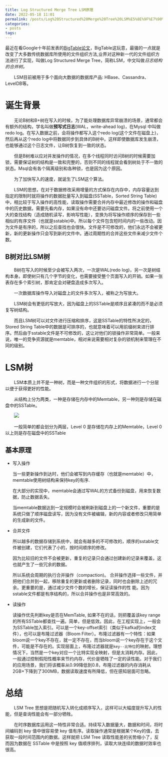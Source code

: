 ```yaml
---
title: Log Structured Merge Tree LSM原理
date: 2022-05-18 11:01
permalink: /posts/Log%20Structured%20Merge%20Tree%20LSM%E5%8E%9F%E7%90%86
categories:
- posts
tags: 
---
```

最近在看Google十年前发表的[BigTable论文](/topic/分布式解决方案/分布式理论/三驾马车/BigTable中文翻译)，BigTable这玩意，最骚的一点就是改变了大多数传统数据库所使用的文件组织方法,业界对这种新一代的文件组织方法进行了实现，叫做Log Structured Merge Tree，简称LSM，中文叫做*日志结构的合并树。*

　　LSM目前被用于多个面向大数据的数据库产品: HBase、Cassandra、LevelDB等。

# 诞生背景

　　无论B树和B+树在写入的时候，为了能处理数据库异常崩溃的场景，通常都会有额外的结构，学名叫做**预写式日志**(WAL，write-ahead log)，在Mysql 中叫做 redo log。在写入数据之前，会将操作都写入这个redo log(这个文件在磁盘上)，然后再从这个redo log中将数据同步到具体的B树中。这样即使数据库发生崩溃，也能够通过这个日志文件，让B树恢复到一致的状态。

　　但是B树难以应对并发操作的情况，在多个线程同时访问B树的时候需要加锁，需要保证树的结构是一致和完整的，否则不同的线程就会看到树处于不一致的状态。Msql会有各个隔离级别和各种锁，也是因为这个原因。

　　为了加快写入的速度，就诞生了LSM这个算法。

　　LSM的思想，在对于数据修改采用增量的方式保存在内存中，内存容量达到指定的限制时就将操作的数据批量写入到磁盘(SSTable，Sorted String Table)中，相比较于写入操作的高性能，读取操作需要合并内存中最近修改的操作和磁盘中的历史数据，需要先看内存，如果没有命中还要访问磁盘文件。将之前使用一个大的查找结构（造成随机读写，影响写性能），变换为将写操作顺序的保存到一些相似的有序文件（也就是sstable)中。所以每个文件包含短时间内的一些改动。因为文件是有序的，所以之后查找也会很快。文件是不可修改的，他们永远不会被更新，新的更新操作只会写到新的文件中。通过周期性的合并这些文件来减少文件个数。

## B树对比LSM树

　　B树在写入的时候至少会被写入两次，一次是WAL(redo log)，另一次是树结构本身。即使树只有几个字节的变化，也需要接受整个页面写入的开销。如果一张表存在多个索引树，那肯定会对硬盘造成多次写入。

　　一次数据库操作导入对磁盘上的文件多次写入，被称之为写放大。

　　LSM树会有更低的写放大，因为磁盘上的SSTable是顺序且紧凑的而不是必须复写树结构。

　　而且LSM树可以对文件进行压缩和排序，这是SSTable的特性所决定的，Stored String Table中的数据是可排序的，也就意味着可以用前缀树来进行排序。然后由于sstable文件是不可修改的，这让对他们的锁操作非常简单。一般来说，唯一的竞争资源就是memtable，相对来说需要相对复杂的锁机制来管理在不同的级别。

# LSM树

　　LSM本质上并不是一种树，而是一种文件组织的形式，将数据进行一个分层以便于获得更好的性能。

　　从结构上分为两类，一种是存储在内存中的Memtable，另一种则是存储在磁盘中的SSTable。

　　![](https://image.ztianzeng.com/uPic/20220518153629.png)

　　一般简单的都会划分为两层，Level 0 是存储在内存上的Memtable，Level 0以上则是存在磁盘中的SSTable

## 基本原理

* 写入操作

  当一些更新操作到达时，他们会被写到内存缓存（也就是memtable）中，memtable使用树结构来保持key的有序.

  在大部分的实现中，memtable会通过写WAL的方式备份到磁盘，用来恢复数据，防止数据丢失。

  当memtable数据达到一定规模时会被刷新到磁盘上的一个新文件，重要的是系统只做了顺序磁盘读写，因为没有文件被编辑，新的内容或者修改只用简单的生成新的文件。
* 合并文件

  所以越多的数据存储到系统中，就会有越多的不可修改的，顺序的sstable文件被创建，它们代表了小的，按时间顺序的修改。

  因为比较旧的文件不会被更新，重复的记录只会通过创建新的记录来覆盖，这也就产生了一些冗余的数据。

  所以系统会周期的执行合并操作（compaction)。 合并操作选择一些文件，并把他们合并到一起，移除重复的更新或者删除记录，同时也会删除上述的冗余。更重要的是，通过减少文件个数的增长，保证读操作的性 能。因为sstable文件都是有序结构的，所以合并操作也是非常高效的。
* 读操作

  读操作优先判断key是否在MemTable, 如果不在的话，则把覆盖该key range的所有SSTable都查找一遍。简单，但是低效。因此，在工程实现上，一般会为SSTable加入索引。可以是一个key-offset索引（类似于kafka的index文件），也可以是布隆过滤器（Bloom Filter）。布隆过滤器有一个特性：如果bloom说一个key不存在，就一定不存在，而当bloom说一个key存在于这个文件，可能是不存在的。实现层面上，布隆过滤器就是`key--比特位`的映射。理想情况下，当然是一个key对应一个比特实现全映射，但是太消耗内存。因此，一般通过控制假阳性概率来节约内存，代价是牺牲了一定的读性能。对于我们的应用场景，我们将该概率从0.99降低到0.8，布隆过滤器的内存消耗从2GB+下降到了300MB，数据读取速度有所降低，但在感知层面可忽略。

# 总结

　　LSM Tree 思想是把随机写入转化成顺序写入，这样可以大幅度提升写入的性能，但是查询性能会有一部分牺牲。

　　在时序数据库运用这一特性非常合适。持续写入数据量大，数据和时间，将时间编码到 key 值中很容易使 key 值有序。读取操作通常是根据某个Key的值，去获取一段时间范围内的数据。这样就把 LSM Tree 读取性能差的劣势缩小了，反而因为数据在 SSTable 中是按照 key 值顺序排列，读取大块连续的数据时效率也很高。
